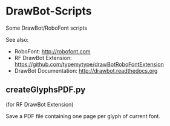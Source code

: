 # DrawBot-Scripts
Some DrawBot/RoboFont scripts

See also: 
* RoboFont: http://robofont.com
* RF DrawBot Extension: https://github.com/typemytype/drawBotRoboFontExtension
* DrawBot Documentation: http://drawbot.readthedocs.org


## createGlyphsPDF.py
(for RF DrawBot Extension)

Save a PDF file containing one page per glyph of current font. 

